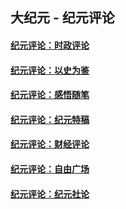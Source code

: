 ## 大纪元 - 纪元评论

#### [纪元评论：时政评论](indexes/nsc1025/README.md?03270330)
#### [纪元评论：以史为鉴](indexes/nsc1028/README.md?03270330)
#### [纪元评论：感悟随笔](indexes/nsc1035/README.md?03270330)
#### [纪元评论：纪元特稿](indexes/nsc424/README.md?03270330)
#### [纪元评论：财经评论](indexes/nsc1026/README.md?03270330)
#### [纪元评论：自由广场](indexes/nsc993/README.md?03270330)
#### [纪元评论：纪元社论](indexes/nsc422/README.md?03270330)
